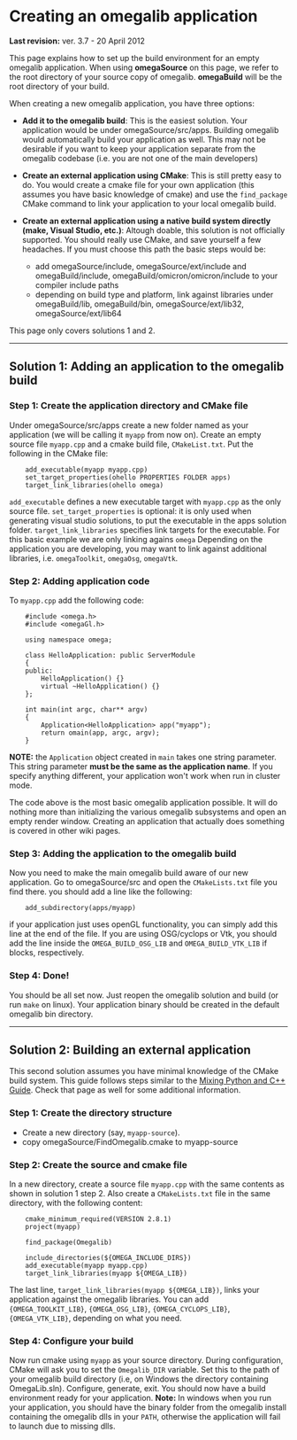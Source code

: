 # Creating an omegalib application #
<p><b>Last revision:</b> ver. 3.7 - 20 April 2012</p>

This page explains how to set up the build environment for an empty omegalib application. When using **omegaSource** on this page, we refer to the root directory of your source copy of omegalib. **omegaBuild** will be the root directory of your build.

When creating a new omegalib application, you have three options:
  * **Add it to the omegalib build**: This is the easiest solution. Your application would be under omegaSource/src/apps. Building omegalib would automatically build your application as well. This may not be desirable if you want to keep your application separate from the omegalib codebase (i.e. you are not one of the main developers)

  * **Create an external application using CMake**: This is still pretty easy to do. You would create a cmake file for your own application (this assumes you have basic knowledge of cmake) and use the `find_package` CMake command to link your application to your local omegalib build.

  * **Create an external application using a native build system directly (make, Visual Studio, etc.)**: Altough doable, this solution is not officially supported. You should really use CMake, and save yourself a few headaches. If you must choose this path the basic steps would be:
    * add omegaSource/include, omegaSource/ext/include and omegaBuild/include, omegaBuild/omicron/omicron/include to your compiler include paths
    * depending on build type and platform, link against libraries under omegaBuild/lib, omegaBuild/bin, omegaSource/ext/lib32, omegaSource/ext/lib64

This page only covers solutions 1 and 2.


---

## Solution 1: Adding an application to the omegalib build ##
### Step 1: Create the application directory and CMake file ###
Under omegaSource/src/apps create a new folder named as your application (we will be calling it `myapp` from now on). Create an empty source file `myapp.cpp` and a cmake build file, `CMakeList.txt`. Put the following in the CMake file:
```
	add_executable(myapp myapp.cpp)
	set_target_properties(ohello PROPERTIES FOLDER apps)
	target_link_libraries(ohello omega)
```
`add_executable` defines a new executable target with `myapp.cpp` as the only source file.
`set_target_properties` is optional: it is only used when generating visual studio solutions, to put the executable in the apps solution folder.
`target_link_libraries` specifies link targets for the executable. For this basic example we are only linking agains `omega` Depending on the application you are developing, you may want to link against additional libraries, i.e. `omegaToolkit`, `omegaOsg`, `omegaVtk`.

### Step 2: Adding application code ###
To `myapp.cpp` add the following code:
```
	#include <omega.h>
	#include <omegaGl.h>

	using namespace omega;

	class HelloApplication: public ServerModule
	{
	public:
		HelloApplication() {}
		virtual ~HelloApplication() {}
	};

	int main(int argc, char** argv)
	{
		Application<HelloApplication> app("myapp");
		return omain(app, argc, argv);
	}
```
**NOTE:** the `Application` object created in `main` takes one string parameter. This string parameter **must be the same as the application name**. If you specify anything different, your application won't work when run in cluster mode.

The code above is the most basic omegalib application possible. It will do nothing more than initializing the various omegalib subsystems and open an empty render window. Creating an application that actually does something is covered in other wiki pages.

### Step 3: Adding the application to the omegalib build ###
Now you need to make the main omegalib build aware of our new application. Go to omegaSource/src and open the `CMakeLists.txt` file you find there. you should add a line like the following:
```
	add_subdirectory(apps/myapp)
```
if your application just uses openGL functionality, you can simply add this line at the end of the file. If you are using OSG/cyclops or Vtk, you should add the line inside the `OMEGA_BUILD_OSG_LIB` and `OMEGA_BUILD_VTK_LIB` if blocks, respectively.

### Step 4: Done! ###
You should be all set now. Just reopen the omegalib solution and build (or run `make` on linux). Your application binary should be created in the default omegalib bin directory.



---

## Solution 2: Building an external application ##
This second solution assumes you have minimal knowledge of the CMake build system. This guide follows steps similar to the [Mixing Python and C++ Guide](ExtendingOmegalib.md). Check that page as well for some additional information.

### Step 1: Create the directory structure ###
  * Create a new directory (say, `myapp-source`).
  * copy omegaSource/FindOmegalib.cmake to myapp-source

### Step 2: Create the source and cmake file ###
In a new directory, create a source file `myapp.cpp` with the same contents as shown in solution 1 step 2. Also create a `CMakeLists.txt` file in the same directory, with the following content:
```
	cmake_minimum_required(VERSION 2.8.1) 
	project(myapp)

	find_package(Omegalib)

	include_directories(${OMEGA_INCLUDE_DIRS})
	add_executable(myapp myapp.cpp)
	target_link_libraries(myapp ${OMEGA_LIB})
```

The last line, `target_link_libraries(myapp ${OMEGA_LIB})`, links your application against the omegalib libraries. You can add `{OMEGA_TOOLKIT_LIB}`, `{OMEGA_OSG_LIB}`, `{OMEGA_CYCLOPS_LIB}`, `{OMEGA_VTK_LIB}`, depending on what you need.

### Step 4: Configure your build ###
Now run cmake using `myapp` as your source directory. During configuration, CMake will ask you to set the `Omegalib_DIR` variable. Set this to the path of your omegalib build directory (i.e, on Windows the directory containing OmegaLib.sln). Configure, generate, exit. You should now have a build environment ready for your application.
**Note:** In windows when you run your application, you should have the binary folder from the omegalib install containing the omegalib dlls in your `PATH`, otherwise the application will fail to launch due to missing dlls.